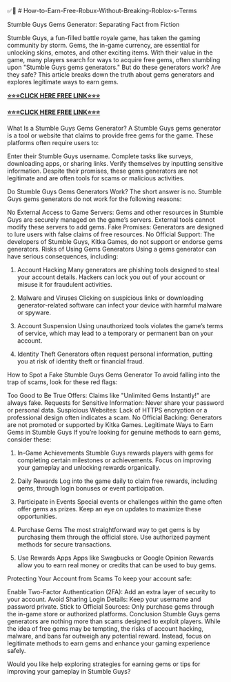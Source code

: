 ✅💯	# How-to-Earn-Free-Robux-Without-Breaking-Roblox-s-Terms

Stumble Guys Gems Generator: Separating Fact from Fiction

Stumble Guys, a fun-filled battle royale game, has taken the gaming community by storm. Gems, the in-game currency, are essential for unlocking skins, emotes, and other exciting items. With their value in the game, many players search for ways to acquire free gems, often stumbling upon "Stumble Guys gems generators." But do these generators work? Are they safe? This article breaks down the truth about gems generators and explores legitimate ways to earn gems.
			
**[⭐⭐⭐CLICK HERE FREE LINK⭐⭐⭐](https://tinyurl.com/stumbleguysgems2025)**		

**[⭐⭐⭐CLICK HERE FREE LINK⭐⭐⭐](https://tinyurl.com/stumbleguysgems2025)**	

What Is a Stumble Guys Gems Generator?
A Stumble Guys gems generator is a tool or website that claims to provide free gems for the game. These platforms often require users to:

Enter their Stumble Guys username.
Complete tasks like surveys, downloading apps, or sharing links.
Verify themselves by inputting sensitive information.
Despite their promises, these gems generators are not legitimate and are often tools for scams or malicious activities.

Do Stumble Guys Gems Generators Work?
The short answer is no. Stumble Guys gems generators do not work for the following reasons:

No External Access to Game Servers: Gems and other resources in Stumble Guys are securely managed on the game’s servers. External tools cannot modify these servers to add gems.
Fake Promises: Generators are designed to lure users with false claims of free resources.
No Official Support: The developers of Stumble Guys, Kitka Games, do not support or endorse gems generators.
Risks of Using Gems Generators
Using a gems generator can have serious consequences, including:

1. Account Hacking
Many generators are phishing tools designed to steal your account details. Hackers can lock you out of your account or misuse it for fraudulent activities.

2. Malware and Viruses
Clicking on suspicious links or downloading generator-related software can infect your device with harmful malware or spyware.

3. Account Suspension
Using unauthorized tools violates the game’s terms of service, which may lead to a temporary or permanent ban on your account.

4. Identity Theft
Generators often request personal information, putting you at risk of identity theft or financial fraud.

How to Spot a Fake Stumble Guys Gems Generator
To avoid falling into the trap of scams, look for these red flags:

Too Good to Be True Offers: Claims like "Unlimited Gems Instantly!" are always fake.
Requests for Sensitive Information: Never share your password or personal data.
Suspicious Websites: Lack of HTTPS encryption or a professional design often indicates a scam.
No Official Backing: Generators are not promoted or supported by Kitka Games.
Legitimate Ways to Earn Gems in Stumble Guys
If you’re looking for genuine methods to earn gems, consider these:

1. In-Game Achievements
Stumble Guys rewards players with gems for completing certain milestones or achievements. Focus on improving your gameplay and unlocking rewards organically.

2. Daily Rewards
Log into the game daily to claim free rewards, including gems, through login bonuses or event participation.

3. Participate in Events
Special events or challenges within the game often offer gems as prizes. Keep an eye on updates to maximize these opportunities.

4. Purchase Gems
The most straightforward way to get gems is by purchasing them through the official store. Use authorized payment methods for secure transactions.

5. Use Rewards Apps
Apps like Swagbucks or Google Opinion Rewards allow you to earn real money or credits that can be used to buy gems.

Protecting Your Account from Scams
To keep your account safe:

Enable Two-Factor Authentication (2FA): Add an extra layer of security to your account.
Avoid Sharing Login Details: Keep your username and password private.
Stick to Official Sources: Only purchase gems through the in-game store or authorized platforms.
Conclusion
Stumble Guys gems generators are nothing more than scams designed to exploit players. While the idea of free gems may be tempting, the risks of account hacking, malware, and bans far outweigh any potential reward. Instead, focus on legitimate methods to earn gems and enhance your gaming experience safely.

Would you like help exploring strategies for earning gems or tips for improving your gameplay in Stumble Guys?
